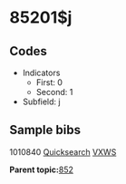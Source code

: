 # 85201$j

## Codes

-   Indicators
    -   First: 0
    -   Second: 1
-   Subfield: j

## Sample bibs

1010840 [Quicksearch](https://search.library.yale.edu/catalog/1010840) [VXWS](http://prodorbis.library.yale.edu:7014/vxws/GetHoldingsService?bibId=1010840)

**Parent topic:**[852](../../tags/852/852.md)

